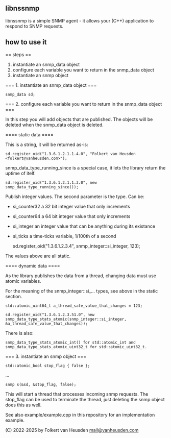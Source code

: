 libnssnmp
---------
libnssnmp is a simple SNMP agent - it allows your (C++) application to respond to SNMP requests.


how to use it
-------------

== steps ==

1. instantiate an snmp_data object
2. configure each variable you want to return in the snmp_data object
3. instantiate an snmp object


=== 1. instantiate an snmp_data object ===

    snmp_data sd;


=== 2. configure each variable you want to return in the snmp_data object ===

In this step you will add objects that are published. The objects will be deleted when the snmp_data object is deleted.


==== static data ====

This is a string, it will be returned as-is:

    sd.register_oid("1.3.6.1.2.1.1.4.0", "Folkert van Heusden <folkert@vanheusden.com>");

snmp_data_type_running_since is a special case, it lets the library return the uptime of itelf.

    sd.register_oid("1.3.6.1.2.1.1.3.0", new snmp_data_type_running_since());

Publish integer values. The second parameter is the type. Can be:
* si_counter32  a 32 bit integer value that only increments
* si_counter64  a 64 bit integer value that only increments
* si_integer    an integer value that can be anything during its existance
* si_ticks      a time-ticks variable, 1/100th of a second

    sd.register_oid("1.3.6.1.2.3.4", snmp_integer::si_integer, 123);

The values above are all static.


==== dynamic data ====

As the library publishes the data from a thread, changing data must use atomic variables.

For the meaning of the snmp_integer::si_... types, see above in the static section.

    std::atomic_uint64_t a_thread_safe_value_that_changes = 123;

    sd.register_oid("1.3.6.1.2.3.51.0", new snmp_data_type_stats_atomic(snmp_integer::si_integer, &a_thread_safe_value_that_changes));

There is also:

    snmp_data_type_stats_atomic_int() for std::atomic_int and
    snmp_data_type_stats_atomic_uint32_t for std::atomic_uint32_t.


=== 3. instantiate an snmp object ===

    std::atomic_bool stop_flag { false };
...

    snmp s(&sd, &stop_flag, false);

This will start a thread that processes incoming snmp requests. The stop_flag can be used to terminate the thread, just deleting the snmp object does this as well.


See also example/example.cpp in this repository for an implementation example.



(C) 2022-2025 by Folkert van Heusden <mail@vanheusden.com>
